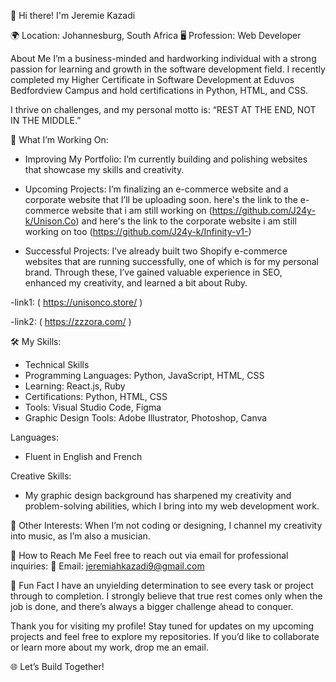 👋 Hi there! I'm Jeremie Kazadi

🌍 Location: Johannesburg, South Africa
🖥️ Profession: Web Developer

About Me
I’m a business-minded and hardworking individual with a strong passion for learning and growth in the software development field. I recently completed my Higher Certificate in Software Development at Eduvos Bedfordview Campus and hold certifications in Python, HTML, and CSS.

I thrive on challenges, and my personal motto is:
“REST AT THE END, NOT IN THE MIDDLE.”

🚀 What I’m Working On:

- Improving My Portfolio: I’m currently building and polishing websites that showcase my skills and creativity.
  
- Upcoming Projects: I’m finalizing an e-commerce website and a corporate website that I’ll be uploading soon.
here's the link to the e-commerce website that i am still working on (https://github.com/J24y-k/Unison.Co)
and here's the link to the corporate website i am still working on too (https://github.com/J24y-k/Infinity-v1-)

- Successful Projects: I’ve already built two Shopify e-commerce websites that are running successfully, one of which is for my personal brand. Through these, I’ve gained valuable experience in SEO, enhanced my creativity, and learned a bit about Ruby.

-link1: ( https://unisonco.store/ )

-link2: ( https://zzzora.com/ )

🛠️ My Skills: 

- Technical Skills
- Programming Languages: Python, JavaScript, HTML, CSS
- Learning: React.js, Ruby
- Certifications: Python, HTML, CSS
- Tools: Visual Studio Code, Figma
- Graphic Design Tools: Adobe Illustrator, Photoshop, Canva

Languages:
- Fluent in English and French
  
Creative Skills: 
- My graphic design background has sharpened my creativity and problem-solving abilities, which I bring into my web development work.

🎵 Other Interests: 
When I’m not coding or designing, I channel my creativity into music, as I’m also a musician.

📨 How to Reach Me
Feel free to reach out via email for professional inquiries:
📧 Email: jeremiahkazadi9@gmail.com

🌟 Fun Fact
I have an unyielding determination to see every task or project through to completion. I strongly believe that true rest comes only when the job is done, and there’s always a bigger challenge ahead to conquer.


Thank you for visiting my profile! Stay tuned for updates on my upcoming projects and feel free to explore my repositories. If you’d like to collaborate or learn more about my work, drop me an email.

🌐 Let’s Build Together!

